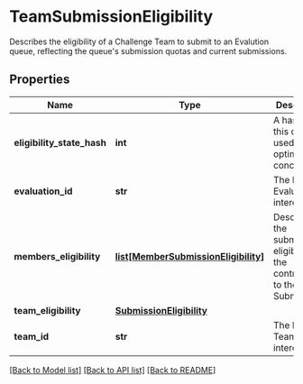 # TeamSubmissionEligibility

Describes the eligibility of a Challenge Team to submit to an Evalution queue, reflecting the queue's submission quotas and current submissions. 
## Properties
Name | Type | Description | Notes
------------ | ------------- | ------------- | -------------
**eligibility_state_hash** | **int** | A hash of this object, used for optimistic concurrency. | [optional] 
**evaluation_id** | **str** | The ID of the Evaluation of interest | [optional] 
**members_eligibility** | [**list[MemberSubmissionEligibility]**](MemberSubmissionEligibility.md) | Describes the submission eligibility of the contributors to the Submission. | [optional] 
**team_eligibility** | [**SubmissionEligibility**](SubmissionEligibility.md) |  | [optional] 
**team_id** | **str** | The ID of the Team of interest | [optional] 

[[Back to Model list]](../README.md#documentation-for-models) [[Back to API list]](../README.md#documentation-for-api-endpoints) [[Back to README]](../README.md)


